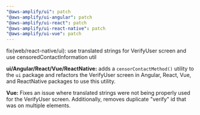 ```yaml
---
"@aws-amplify/ui": patch
"@aws-amplify/ui-angular": patch
"@aws-amplify/ui-react": patch
"@aws-amplify/ui-react-native": patch
"@aws-amplify/ui-vue": patch
---
```


fix(web/react-native/ui): use translated strings for VerifyUser screen and use censoredContactInformation util 

**ui/Angular/React/Vue/ReactNative:** adds a `censorContactMethod()` utility to the `ui` package and refactors the VerifyUser screen in Angular, React, Vue, and ReactNative packages to use this utility.

**Vue:** Fixes an issue where translated strings were not being properly used for the VerifyUser screen. Additionally, removes duplicate "verify" id that was on multiple elements.
